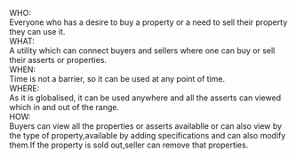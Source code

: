 WHO:<br>
Everyone who has a desire to buy a property or a need to sell their property they can use it.<br>
WHAT:<br>
A utility which can connect buyers and sellers where one can buy or sell their asserts or properties.<br>
WHEN:<br>
Time is not a barrier, so it can be used at any point of time.<br>
WHERE:<br>
As it is globalised, it can be used anywhere and all the asserts can viewed which in and out of the range.<br>
HOW:<br>
Buyers can view all the properties or asserts availablle or can also view by the type of property,available by adding specifications and can  also modify them.If the property is sold out,seller can remove that properties.

